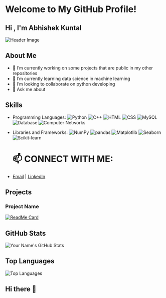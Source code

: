 # Welcome to My GitHub Profile! 
## Hi , I'm Abhishek Kuntal 

![Header Image](your-header-image-url)

## About Me
- 🔭 I’m currently working on some projects that are public in my other repositories 
- 🌱 I’m currently learning data science in machine learning
- 👯 I’m looking to collaborate on python developing
- 💬 Ask me about 

## Skills
- Programming Languages:
  ![Python](https://img.shields.io/badge/-Python-000?&logo=python)
  ![C++](https://img.shields.io/badge/C%2B%2B-00599C?style=for-the-badge&logo=c%2B%2B&logoColor=white) 
  ![HTML](https://img.shields.io/badge/HTML5-E34F26?style=for-the-badge&logo=html5&logoColor=white) 
  ![CSS](https://img.shields.io/badge/CSS3-1572B6?style=for-the-badge&logo=css3&logoColor=white) 
  ![MySQL](https://img.shields.io/badge/MySQL-4479A1?style=for-the-badge&logo=mysql&logoColor=white) 
  ![Database](https://img.shields.io/badge/Database-003545?style=for-the-badge&logo=database&logoColor=white) 
  ![Computer Networks](https://img.shields.io/badge/Computer%20Networks-00A98F?style=for-the-badge&logo=internet&logoColor=white)
  
- Libraries and Frameworks: 
  ![NumPy](https://img.shields.io/badge/NumPy-013243?style=for-the-badge&logo=numpy&logoColor=white) 
  ![pandas](https://img.shields.io/badge/pandas-150458?style=for-the-badge&logo=pandas&logoColor=white) 
  ![Matplotlib](https://img.shields.io/badge/Matplotlib-3776AB?style=for-the-badge&logo=python&logoColor=white) 
  ![Seaborn](https://img.shields.io/badge/Seaborn-3776AB?style=for-the-badge&logo=python&logoColor=white) 
  ![Scikit-learn](https://img.shields.io/badge/Scikit--learn-F7931E?style=for-the-badge&logo=scikit-learn&logoColor=white)



  # 📫 CONNECT WITH ME:
-  [Email](kuntalabishek2002@gmail.com) | [LinkedIn](https://www.linkedin.com/in/abhishek-kuntal/)



## Projects
### Project Name
[![ReadMe Card](https://github-readme-stats.vercel.app/api/pin/?username=abhishiek2002&repo=Python-basic)](https://github.com/abhishiek2002/numpy)

## GitHub Stats
![Your Name's GitHub Stats](https://github-readme-stats.vercel.app/api?username=abhishiek2002&show_icons=true)

## Top Languages
![Top Languages](https://github-readme-stats.vercel.app/api/top-langs/?username=abhishiek2002&layout=compact)
## Hi there 👋

